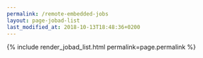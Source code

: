 ```yaml
---
permalink: /remote-embedded-jobs
layout: page-jobad-list
last_modified_at: 2018-10-13T18:48:36+0200
---
```

{% include render_jobad_list.html permalink=page.permalink %}
